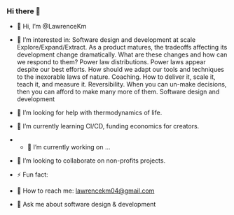 ### Hi there 👋

- 👋 Hi, I’m @LawrenceKm

- 👀 I’m interested in:
    Software design and development at scale
    Explore/Expand/Extract. As a product matures, the tradeoffs affecting its development change dramatically. What are these changes and how can we respond to them?
    Power law distributions. Power laws appear despite our best efforts. How should we adapt our tools and techniques to the inexorable laws of nature.
    Coaching. How to deliver it, scale it, teach it, and measure it.
    Reversibility. When you can un-make decisions, then you can afford to make many more of them.
    Software design and development
- 🤔 I’m looking for help with thermodynamics of life.
- 🌱 I’m currently learning CI/CD, funding economics for creators.
- - 🔭 I’m currently working on ...
- 👯 I’m looking to collaborate on non-profits projects.
- ⚡ Fun fact: 
- 💞️ How to reach me: lawrencekm04@gmail.com
- 💬 Ask me about software design & development

<!--
**lawrencekm/LawrenceKm** is a ✨ _special_ ✨ repository because its `README.md` (this file) appears on your GitHub profile.

-->
